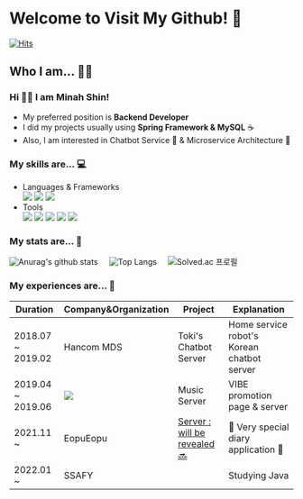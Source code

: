 # Welcome to Visit My Github! 🙌

[![Hits](https://hits.seeyoufarm.com/api/count/incr/badge.svg?url=https%3A%2F%2Fgithub.com%2Fminahshin%2Fhit-counter&count_bg=%2379C83D&title_bg=%23555555&icon=&icon_color=%23E7E7E7&title=hits&edge_flat=false)](https://hits.seeyoufarm.com)

## Who I am... 👩‍🏭
### Hi 🙋‍♀️ I am Minah Shin!
- My preferred position is **Backend Developer** <br>
- I did my projects usually using **Spring Framework & MySQL** ☕ <br>
- Also, I am interested in Chatbot Service 🤖 & Microservice Architecture 🐋

### My skills are... 💻
- Languages & Frameworks<br>
<img src="https://img.shields.io/badge/Java-007396?style=flat-square&logo=Java&logoColor=white"/> <img src="https://img.shields.io/badge/Spring Framework-6DB33F?style=flat-square&logo=Spring&logoColor=white"/> <img src="https://img.shields.io/badge/MySQL-4479A1?style=flat-square&logo=MySQL&logoColor=white"/> <br>
- Tools<br>
<img src="https://img.shields.io/badge/Git-F05032?style=flat-square&logo=Git&logoColor=white"/> <img src="https://img.shields.io/badge/GitHub-181717?style=flat-square&logo=GitHub&logoColor=white"/> <img src="https://img.shields.io/badge/Linux-FCC624?style=flat-square&logo=Linux&logoColor=white"/> <img src="https://img.shields.io/badge/Amazon AWS-232F3E?style=flat-square&logo=AmazonAWS&logoColor=white"/> <img src="https://img.shields.io/badge/Apache Tomcat-F8DC75?style=flat-square&logo=ApacheTomcat&logoColor=white"/>

### My stats are... 🌟<br>
![Anurag's github stats](https://github-readme-stats.vercel.app/api?username=minahshin&count_private=true&hide=stars,contribs&show_icons=true&theme=tokyonight) &nbsp;&nbsp;&nbsp;
![Top Langs](https://github-readme-stats.vercel.app/api/top-langs/?username=minahshin&layout=compact) &nbsp;&nbsp;&nbsp;
![Solved.ac 프로필](http://mazassumnida.wtf/api/v2/generate_badge?boj=minah741)

### My experiences are... 📑
|Duration|Company&Organization|Project|Explanation|
|--------|--------------------|------------------|---------------------------------|
|2018.07 ~ 2019.02|Hancom MDS|Toki's Chatbot Server|Home service robot's Korean chatbot server|
|2019.04 ~ 2019.06|<img src="https://img.shields.io/badge/Naver-03C75A?style=flat-square&logo=Naver&logoColor=white"/>|Music Server|VIBE promotion page & server|
|2021.11 ~ |EopuEopu|[Server : will be revealed 🔜](https://github.com/EopuEopu/frenda-server/tree/master)|🌠 Very special diary application 🌠|
|2022.01 ~ |SSAFY||Studying Java|
